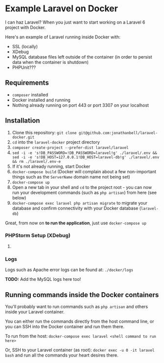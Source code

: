 # Example Laravel on Docker

I can haz Laravel? When you just want to start working on a Laravel 6 project with Docker.

Here's an example of Laravel running inside Docker with:

- SSL (locally)
- XDebug
- MySQL database files left outside of the container (in order to persist data when the container is shutdown)
- PHPUnit???

## Requirements

- `composer` installed
- Docker installed and running
- Nothing already running on port 443 or port 3307 on your localhost

## Installation

1. Clone this repository: `git clone git@github.com:jonathanbell/laravel-docker.git`
1. `cd` into the `laravel-docker` project directory
1. `composer create-project --prefer-dist laravel/laravel`
1. `sed -i -e 's!DB_PASSWORD=!DB_PASSWORD=laravel!g' ./laravel/.env && sed -i -e 's!DB_HOST=127.0.0.1!DB_HOST=laravel-db!g' ./laravel/.env && rm ./laravel/.env-e`
1. If it's not already running, start Docker
1. `docker-compose build` (Docker will complain about a few non-important things such as the `ServerName` domain name not being set)
1. `docker-compose up`
1. Open a new tab in your shell and `cd` to the project root - you can now run your development commands (such as `php artisan`) from here (see below)
1. `docker-compose exec laravel php artisan migrate` to migrate your database and confirm connectivity with your Docker database (`laravel-db`)

Great, from now on **to run the application**, just use `docker-compose up`

### PHPStorm Setup (XDebug)

1.

### Logs

Logs such as Apache error logs can be found at: `./docker/logs`

**TODO:** Add the MySQL logs here too!

## Running commands inside the Docker containers

You'll probably want to run commands such as `php artisan` and others inside your Laravel container.

You can either run the commands directly from the host command line, or you can SSH into the Docker container and run them there.

To run from the host: `docker-compose exec laravel <shell command to run here>`

Or, SSH to your Laravel container (as root): `docker exec -u 0 -it laravel bash` and run all the commands your heart desires there.
